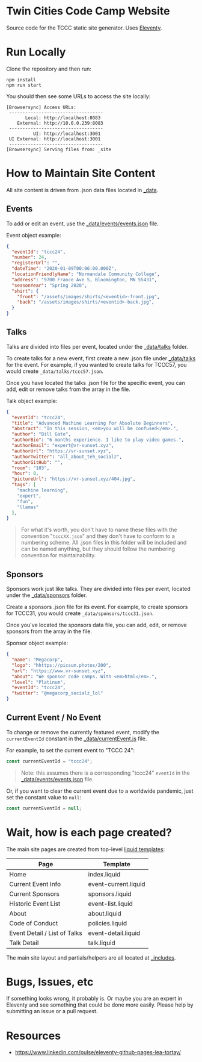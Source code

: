 # Twin Cities Code Camp Website

Source code for the TCCC static site generator. 
Uses [Eleventy](https://11ty.dev).

# Run Locally

Clone the repository and then run:

```
npm install
npm run start
```

You should then see some URLs to access the site locally:

```
[Browsersync] Access URLs:
 -----------------------------------
       Local: http://localhost:8083
    External: http://10.0.0.239:8083
 -----------------------------------
          UI: http://localhost:3001
 UI External: http://localhost:3001
 -----------------------------------
[Browsersync] Serving files from: _site
```

# How to Maintain Site Content

All site content is driven from .json data files located in
[_data](_data).

## Events

To add or edit an event, use the 
[_data/events/events.json](_data/events/events.json) file.

Event object example:

```json
{
  "eventId": "tccc24",
  "number": 24,
  "registerUrl": "",
  "dateTime": "2020-01-09T00:06:00.000Z",
  "locationFriendlyName": "Normandale Community College",
  "address": "9700 France Ave S, Bloomington, MN 55431",
  "seasonYear": "Spring 2020",
  "shirt": { 
    "front": "/assets/images/shirts/<eventid>-front.jpg",
    "back": "/assets/images/shirts/<eventid>-back.jpg",
  }
}
```

## Talks

Talks are divided into files per event, located under the 
[_data/talks](_data/talks) folder. 

To create talks for a new event, first create a new .json file 
under [_data/talks](_data/talks) for the event. For example,
if you wanted to create talks for TCCC57, you would create
`_data/talks/tccc57.json`. 

Once you have located the talks .json file for the specific event,
you can add, edit or remove talks from the array in the file.

Talk object example:

```json
{
  "eventId": "tccc24",
  "title": "Advanced Machine Learning for Absolute Beginners",
  "abstract": "In this session, <em>you will be confused</em>.",
  "author": "Bill Gate",
  "authorBio": "6 months experience. I like to play video games.",
  "authorEmail": "expert@vr-sunset.xyz",
  "authorUrl": "https://vr-sunset.xyz",
  "authorTwitter": "all_about_teh_socialz",
  "authorGitHub": "",
  "room": "103",
  "hour": 0,
  "pictureUrl": "https://vr-sunset.xyz/404.jpg",
  "tags": [
    "machine learning",
    "expert",
    "fun",
    "llamas"
  ],
}
```

> For what it's worth, you don't have to name these files with
> the convention "`tcccXX.json`"
> and they don't have to conform to a numbering scheme. All .json
> files in this folder will be included and can be named anything, but
> they should follow the numbering convention for maintainability.

## Sponsors

Sponsors work just like talks. They are divided into files per event,
located under the [_data/sponsors](_data/sponsors) folder.

Create a sponsors .json file for its event. For example, to create
sponsors for TCCC31, you would create `_data/sponsors/tccc31.json`.

Once you've located the sponsors data file, you can add, edit, or 
remove sponsors from the array in the file.

Sponsor object example:

```json
{
  "name": "Megacorp",
  "logo": "hhttps://picsum.photos/200",
  "url": "https://www.vr-sunset.xyz",
  "about": "We sponsor code camps. With <em>html</em>.",
  "level": "Platinum",
  "eventId": "tccc24",
  "twitter": "@megacorp_socialz_lol"
}
```

## Current Event / No Event

To change or remove the currently featured event, modify the
`currentEventId` constant in the [_data/currentEvent.js](_data/currentEvent.js)
file.

For example, to set the current event to "TCCC 24":

```javascript
const currentEventId = "tccc24";
```

> Note: this assumes there is a corresponding "tccc24" `eventId` in the
> [_data/events/events.json](_data/events/events.json) file.

Or, if you want to clear the current event due to a worldwide pandemic,
just set the constant value to `null`:

```javascript
const currentEventId = null;
```

# Wait, how is each page created?

The main site pages are created from top-level 
[liquid templates](https://shopify.github.io/liquid/basics/introduction/):

| Page | Template |
| ---- | -------- |
| Home | index.liquid |
| Current Event Info | event-current.liquid |
| Current Sponsors | sponsors.liquid |
| Historic Event List | event-list.liquid |
| About | about.liquid |
| Code of Conduct | policies.liquid |
| Event Detail / List of Talks | event-detail.liquid |
| Talk Detail | talk.liquid |

The main site layout and partials/helpers are all located 
at [_includes](_includes).


# Bugs, Issues, etc

If something looks wrong, it probably is. Or maybe you are an expert
in Eleventy and see something that could be done more easily. 
Please help by submitting an issue or a pull request.

# Resources

- https://www.linkedin.com/pulse/eleventy-github-pages-lea-tortay/
